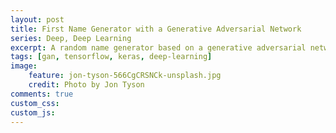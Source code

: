 ```yaml
---
layout: post
title: First Name Generator with a Generative Adversarial Network
series: Deep, Deep Learning
excerpt: A random name generator based on a generative adversarial network.  First attempt using a GAN for someething useful.
tags: [gan, tensorflow, keras, deep-learning]
image: 
    feature: jon-tyson-566CgCRSNCk-unsplash.jpg
    credit: Photo by Jon Tyson
comments: true
custom_css:
custom_js: 
---
```


